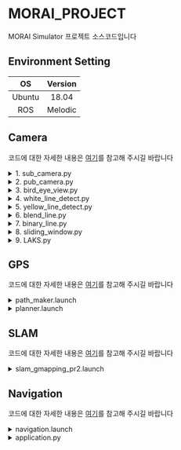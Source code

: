 # MORAI_PROJECT
MORAI Simulator 프로젝트 소스코드입니다

## Environment Setting
|OS|Version|
|:---:|:---:|
|Ubuntu|18.04|
|ROS|Melodic|

## Camera
코드에 대한 자세한 내용은 [여기](camera_gps/README.md)를 참고해 주시길 바랍니다

<details>
<summary>1. sub_camera.py </summary>

<p align="center"><img src="https://github.com/ehdxns/MORAI_PROJECT/assets/129836561/9a1d70af-1a90-4de3-b162-1e205c62273f" width="60%" height="60%" title="1. sub_camera.py"></p>


```python
roslaunch rosbridge_server rosbridge_websocket.launch
rosrun scout_ros 1.sub_camera.py 
```

</details>

<details>
<summary>2. pub_camera.py </summary>

<p align="center"><img src="https://github.com/ehdxns/MORAI_PROJECT/assets/129836561/3b44d0fe-1dea-411e-b31d-571ecc57a86f" width="60%" height="60%" title="2. pub_camera.py"></p>

```python
roslaunch rosbridge_server rosbridge_websocket.launch
rosrun scout_ros 2.pub_camera.py 
```

</details>

<details>
<summary>3. bird_eye_view.py </summary>

<p align="center"><img src="https://github.com/ehdxns/MORAI_PROJECT/assets/129836561/1adb95dc-ccc8-41cf-b09f-2a6efc4e768f" width="60%" height="60%" title="3. bird_eye_view.py"></p>

```python
roslaunch rosbridge_server rosbridge_websocket.launch
rosrun scout_ros 3.bird_eye_view.py 
```

</details>

<details>
<summary>4. white_line_detect.py </summary>

<p align="center"><img src="https://github.com/ehdxns/MORAI_PROJECT/assets/129836561/076c7b22-f1fd-4211-95c0-ac8771cdada0" width="60%" height="60%" title="4. white_line_detect.py"></p>

```python
roslaunch rosbridge_server rosbridge_websocket.launch
rosrun scout_ros 4.white_line_detect.py 
```

</details>

<details>
<summary>5. yellow_line_detect.py </summary>

<p align="center"><img src="https://github.com/ehdxns/MORAI_PROJECT/assets/129836561/72e87e54-b45b-4d48-b325-d42d1608d8bf" width="60%" height="60%" title="5. yellow_line_detect.py"></p>

```python
roslaunch rosbridge_server rosbridge_websocket.launch
rosrun scout_ros 5.yellow_line_detect.py 
```

</details>

<details>
<summary>6. blend_line.py </summary>

<p align="center"><img src="https://github.com/ehdxns/MORAI_PROJECT/assets/129836561/2f81476d-18f0-40ca-b1c7-36c75d1bf381" width="60%" height="60%" title="6. blend_line.py"></p>

```python
roslaunch rosbridge_server rosbridge_websocket.launch
rosrun scout_ros 6.blend_line.py 
```

</details>

<details>
<summary>7. binary_line.py </summary>

<p align="center"><img src="https://github.com/ehdxns/MORAI_PROJECT/assets/129836561/0a986f04-44dd-4674-bab4-8fcf9e77d9c3" width="60%" height="60%" title="7. binary_line.py"></p>

```python
roslaunch rosbridge_server rosbridge_websocket.launch
rosrun scout_ros 7.binary_line.py 
```

</details>

<details>
<summary>8. sliding_window.py </summary>

```python
roslaunch rosbridge_server rosbridge_websocket.launch
rosrun scout_ros 8.sliding_window.py 
```

</details>

<details>
<summary>9. LAKS.py </summary>

```python
roslaunch rosbridge_server rosbridge_websocket.launch
rosrun scout_ros 9.LAKS.py 
```

</details>

## GPS
코드에 대한 자세한 내용은 [여기](camera_gps/README.md)를 참고해 주시길 바랍니다

<details>
<summary>path_maker.launch </summary>

```python
roslaunch rosbridge_server rosbridge_websocket.launch
roslaunch scout_ros path_maker.launch 
```

</details>

<details>
<summary>planner.launch </summary>

```python
roslaunch rosbridge_server rosbridge_websocket.launch
roslaunch scout_ros planner.launch
```

</details>

## SLAM
코드에 대한 자세한 내용은 [여기](slam_navigation/README.md)를 참고해 주시길 바랍니다

<details>
<summary>slam_gmapping_pr2.launch </summary>

```python
roslaunch rosbridge_server rosbridge_websocket.launch
roslaunch kw_tf tf_setting.launch
roslaunch pointcloud_to_laserscan sample_node.launch
roslaunch gmapping slam_gmapping_pr2.launch
```
```python
rosrun map_server map_saver
```

</details>

## Navigation
코드에 대한 자세한 내용은 [여기](slam_navigation/README.md)를 참고해 주시길 바랍니다

<details>
<summary> navigation.launch </summary>

```python
roslaunch rosbridge_server rosbridge_websocket.launch
roslaunch kw_tf tf_setting.launch
roslaunch pointcloud_to_laserscan sample_node.launch
roslaunch kw_tf navigation.launch
```

</details>

<details>
<summary> application.py </summary>

```python
roslaunch rosbridge_server rosbridge_websocket.launch
roslaunch kw_tf tf_setting.launch
roslaunch pointcloud_to_laserscan sample_node.launch
roslaunch kw_tf navigation.launch
```
```python
python application.py
```

</details>